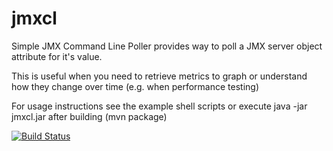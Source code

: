 jmxcl
=====

Simple JMX Command Line Poller provides way to poll a JMX server object attribute for it's value.

This is useful when you need to retrieve metrics to graph or understand how they change over time (e.g. when performance testing)

For usage instructions see the example shell scripts or execute java -jar jmxcl.jar after building (mvn package)

[![Build Status](https://travis-ci.org/jph98/jmxcl.png)](https://travis-ci.org/jph98/jmxcl)

